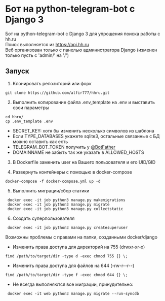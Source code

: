 # Бот на python-telegram-bot с Django 3

Бот на python-telegram-bot с Django 3 для упрощения поиска работы с hh.ru  
Поиск выполняется из https://api.hh.ru  
Веб организован только с панелью администратора Django (изменен только пусть с 'admin/' на '/')

## Запуск
1. Клонировать репозиторий или форк
```
git clone https://github.com/alfir777/hhru.git
```
2. Выполнить копирование файла .env_template на .env и выставить свои параметры
```
cd hhru/
cp .env_template .env
```
- SECRET_KEY: хотя бы изменить несколько символов из шаблона
- Если TYPE_DATABASES укажете sqlite3, остальные связанные с БД можно оставить как есть
- TELEGRAM_BOT_TOKEN получить у [@BotFather](https://t.me/BotFather)
- DOMAINNAME не забыть так же указать в ALLOWED_HOSTS
3. В Dockerfile заменить user на Вашего пользователя и его UID/GID

4. Развернуть контейнеры с помощью в docker-compose
```
docker-compose -f docker-compose.yml up -d
```
5. Выполнить миграции/сбор статики
```
 docker exec -it job python3 manage.py makemigrations
 docker exec -it job python3 manage.py migrate
 docker exec -it job python3 manage.py collectstatic
```
6. Создать суперпользователя
```
 docker exec -it job python3 manage.py createsuperuser
```
Возможны проблемы с правами на папки, созданными docker/django
- Изменить права доступа для директорий на 755 (drwxr-xr-x)
```
find /path/to/target/dir -type d -exec chmod 755 {} \;
```
- Изменить права доступа для файлов на 644 (-rw-r--r--)
```
find /path/to/target/dir -type f -exec chmod 644 {} \;
```
- Не всегда выполняются все миграции, принудительно:
```
 docker exec -it web python3 manage.py migrate --run-syncdb
```